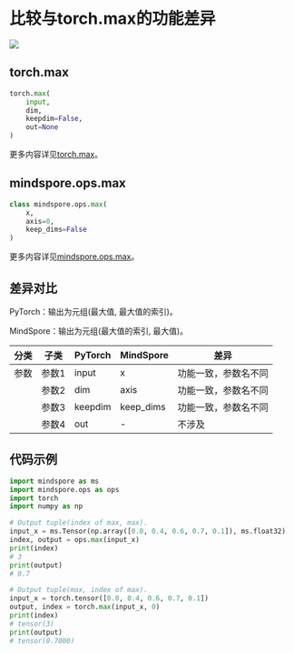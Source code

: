 # 比较与torch.max的功能差异

<a href="https://gitee.com/mindspore/docs/blob/r2.0/docs/mindspore/source_zh_cn/note/api_mapping/pytorch_diff/max.md" target="_blank"><img src="https://mindspore-website.obs.cn-north-4.myhuaweicloud.com/website-images/r2.0/resource/_static/logo_source.png"></a>

## torch.max

```python
torch.max(
    input,
    dim,
    keepdim=False,
    out=None
)
```

更多内容详见[torch.max](https://pytorch.org/docs/1.8.1/torch.html#torch.max)。

## mindspore.ops.max

```python
class mindspore.ops.max(
    x,
    axis=0,
    keep_dims=False
)
```

更多内容详见[mindspore.ops.max](https://mindspore.cn/docs/zh-CN/r2.0/api_python/ops/mindspore.ops.max.html)。

## 差异对比

PyTorch：输出为元组(最大值, 最大值的索引)。

MindSpore：输出为元组(最大值的索引, 最大值)。

| 分类 | 子类 |PyTorch | MindSpore | 差异 |
| --- | --- | --- | --- |---|
|参数 | 参数1 | input | x |功能一致，参数名不同 |
| | 参数2 | dim | axis | 功能一致，参数名不同|
|  | 参数3 | keepdim         | keep_dims     | 功能一致，参数名不同       |
| | 参数4 | out           | -         | 不涉及 |

## 代码示例

```python
import mindspore as ms
import mindspore.ops as ops
import torch
import numpy as np

# Output tuple(index of max, max).
input_x = ms.Tensor(np.array([0.0, 0.4, 0.6, 0.7, 0.1]), ms.float32)
index, output = ops.max(input_x)
print(index)
# 3
print(output)
# 0.7

# Output tuple(max, index of max).
input_x = torch.tensor([0.0, 0.4, 0.6, 0.7, 0.1])
output, index = torch.max(input_x, 0)
print(index)
# tensor(3)
print(output)
# tensor(0.7000)
```